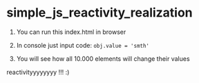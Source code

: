 # simple_js_reactivity_realization



1. You can run this index.html in browser 

2. In console just input code: ```obj.value = 'smth'``` 

3. You will see how all 10.000 elements will change their values

reactivityyyyyyyy !!! :)
